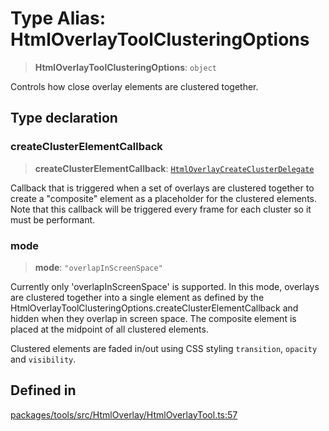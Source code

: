 # Type Alias: HtmlOverlayToolClusteringOptions

> **HtmlOverlayToolClusteringOptions**: `object`

Controls how close overlay elements are clustered together.

## Type declaration

### createClusterElementCallback

> **createClusterElementCallback**: [`HtmlOverlayCreateClusterDelegate`](HtmlOverlayCreateClusterDelegate.md)

Callback that is triggered when a set of overlays are clustered together
to create a "composite" element as a placeholder for the clustered elements.
Note that this callback will be triggered every frame for each cluster so it
must be performant.

### mode

> **mode**: `"overlapInScreenSpace"`

Currently only 'overlapInScreenSpace' is supported. In this mode,
overlays are clustered together into a single element as defined by
the HtmlOverlayToolClusteringOptions.createClusterElementCallback and hidden when they overlap
in screen space. The composite element is placed at the midpoint of
all clustered elements.

Clustered elements are faded in/out using CSS styling `transition`,
`opacity` and `visibility`.

## Defined in

[packages/tools/src/HtmlOverlay/HtmlOverlayTool.ts:57](https://github.com/cognitedata/reveal/blob/3aaed3491dba3f4ba9ecd87f495d35383cc73a1d/viewer/packages/tools/src/HtmlOverlay/HtmlOverlayTool.ts#L57)
